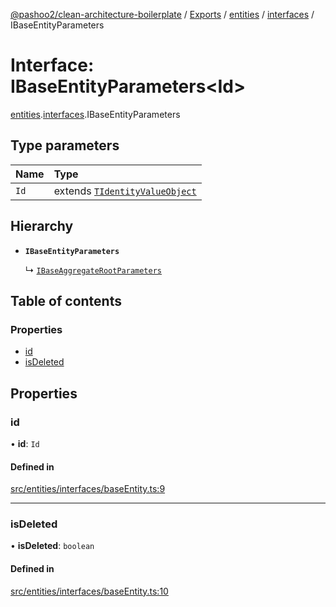 [@pashoo2/clean-architecture-boilerplate](../README.md) / [Exports](../modules.md) / [entities](../modules/entities.md) / [interfaces](../modules/entities.interfaces.md) / IBaseEntityParameters

# Interface: IBaseEntityParameters<Id\>

[entities](../modules/entities.md).[interfaces](../modules/entities.interfaces.md).IBaseEntityParameters

## Type parameters

| Name | Type |
| :------ | :------ |
| `Id` | extends [`TIdentityValueObject`](../modules/valueobject.interfaces.md#tidentityvalueobject) |

## Hierarchy

- **`IBaseEntityParameters`**

  ↳ [`IBaseAggregateRootParameters`](aggregates.interfaces.ibaseaggregaterootparameters.md)

## Table of contents

### Properties

- [id](entities.interfaces.ibaseentityparameters.md#id)
- [isDeleted](entities.interfaces.ibaseentityparameters.md#isdeleted)

## Properties

### id

• **id**: `Id`

#### Defined in

[src/entities/interfaces/baseEntity.ts:9](https://github.com/pashoo2/clean-architecture-boilerplate/blob/88f8e3d/src/entities/interfaces/baseEntity.ts#L9)

___

### isDeleted

• **isDeleted**: `boolean`

#### Defined in

[src/entities/interfaces/baseEntity.ts:10](https://github.com/pashoo2/clean-architecture-boilerplate/blob/88f8e3d/src/entities/interfaces/baseEntity.ts#L10)
